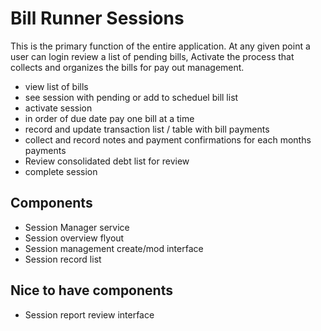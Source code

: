 # Bill Runner Sessions

This is the primary function of the entire application.
At any given point a user can login review a list of pending bills, Activate the process that collects and organizes the bills for pay out management. 

- view list of bills
- see session with pending or add to scheduel bill list
- activate session
- in order of due date pay one bill at a time
- record and update transaction list / table with bill payments
- collect and record notes and payment confirmations for each months payments
- Review consolidated debt list for review
- complete session


## Components
- Session Manager service
- Session overview flyout
- Session management create/mod interface
- Session record list

## Nice to have components
- Session report review interface